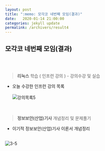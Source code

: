 ```yaml
---
layout: post
title: ":memo: 모각코 네번째 모임(결과)"
date:   2020-01-14 21:00:00
categories: jekyll update
permalink: /archivers/result4
---
```


## 모각코 네번째 모임(결과) ##
<br><br>


> **리눅스** 학습 ( 인프런 강의 ) - 강의수강 및 실습

* 오늘 수강한 인프런 강의 목록<br><br>![강의목록5](https://user-images.githubusercontent.com/55095660/72400117-8d5ebf00-378b-11ea-9d49-03ac60ee2928.PNG)
<br><br><br>


> **정보보안(산업)기사** 개념정리 및 문제풀기

- 이기적 정보보안(산업)기사 이론서 개념정리<br><br>

![3-5](https://user-images.githubusercontent.com/55095660/72162051-973b9780-3404-11ea-8407-6be0ab37d36e.jpg)
<br><br><br>


